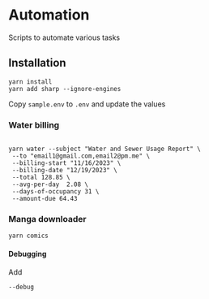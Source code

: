 # Automation

Scripts to automate various tasks

## Installation

```
yarn install
yarn add sharp --ignore-engines

```

Copy `sample.env` to `.env` and update the values


### Water billing

```

yarn water --subject "Water and Sewer Usage Report" \
 --to "email1@gmail.com,email2@pm.me" \
 --billing-start "11/16/2023" \
 --billing-date "12/19/2023" \
 --total 128.85 \
 --avg-per-day  2.08 \
 --days-of-occupancy 31 \
 --amount-due 64.43

```

### Manga downloader

```
yarn comics

```

#### Debugging

Add 

```
--debug

```